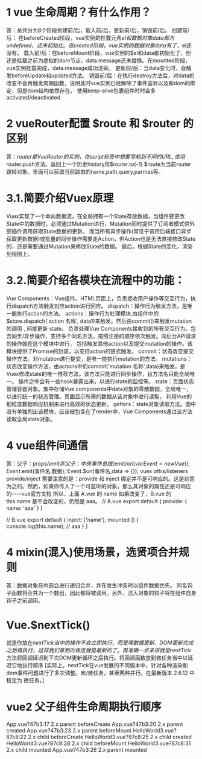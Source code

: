 # 1 vue 生命周期？有什么作用？
答：总共分为8个阶段创建前/后，载入前/后，更新前/后，销毁前/后。
创建前/后： 在beforeCreated阶段，vue实例的挂载元素$el和数据对象data都为undefined，还未初始化。在created阶段，vue实例的数据对象data有了，$el还没有。
载入前/后：在beforeMount阶段，vue实例的$el和data都初始化了，但还是挂载之前为虚拟的dom节点，data.message还未替换。在mounted阶段，vue实例挂载完成，data.message成功渲染。
更新前/后：当data变化时，会触发beforeUpdate和updated方法。
销毁前/后：在执行destroy方法后，对data的改变不会再触发周期函数，说明此时vue实例已经解除了事件监听以及和dom的绑定，但是dom结构依然存在。
使用keep-alive包裹组件时时会多
activated/deactivated

# 2 vueRouter配置 $route 和 $router 的区别
答：$router是VueRouter的实例，在script标签中想要导航到不同的URL,使用$router.push方法。返回上一个历史history用$router.to(-1)
$route为当前router跳转对象。里面可以获取当前路由的name,path,query,parmas等。

# 3.1.简要介绍Vuex原理
Vuex实现了一个单向数据流，在全局拥有一个State存放数据，当组件要更改State中的数据时，必须通过Mutation进行，Mutation同时提供了订阅者模式供外部插件调用获取State数据的更新。
而当所有异步操作(常见于调用后端接口异步获取更新数据)或批量的同步操作需要走Action，但Action也是无法直接修改State的，还是需要通过Mutation来修改State的数据。
最后，根据State的变化，渲染到视图上。

# 3.2.简要介绍各模块在流程中的功能：
Vue Components：Vue组件。HTML页面上，负责接收用户操作等交互行为，执行dispatch方法触发对应action进行回应。
dispatch：操作行为触发方法，是唯一能执行action的方法。
actions：操作行为处理模块,由组件中的$store.dispatch('action 名称', data1)来触发。然后由commit()来触发mutation的调用 , 间接更新 state。
负责处理Vue Components接收到的所有交互行为。包含同步/异步操作，支持多个同名方法，按照注册的顺序依次触发。向后台API请求的操作就在这个模块中进行，
包括触发其他action以及提交mutation的操作。该模块提供了Promise的封装，以支持action的链式触发。
commit：状态改变提交操作方法。对mutation进行提交，是唯一能执行mutation的方法。
mutations：状态改变操作方法，由actions中的commit('mutation 名称',data)来触发。是Vuex修改state的唯一推荐方法。该方法只能进行同步操作，且方法名只能全局唯一。
操作之中会有一些hook暴露出来，以进行state的监控等。
state：页面状态管理容器对象。集中存储Vue components中data对象的零散数据，全局唯一，以进行统一的状态管理。页面显示所需的数据从该对象中进行读取，
利用Vue的细粒度数据响应机制来进行高效的状态更新。
getters：state对象读取方法。图中没有单独列出该模块，应该被包含在了render中，Vue Components通过该方法读取全局state对象。
 
# 4 vue组件间通信
 答：父子：props/$emit 
 	非父子：中央事件总线($emit/$on) var Event=new Vue();Event.$emit(事件名,数据); Event.$on(事件名,data => {});
  vuex
  $attrs/$listeners
  provide/inject 需要注意的是：provide 和 inject 绑定并不是可响应的。这是刻意为之的。然而，如果你传入了一个可监听的对象，那么其对象的属性还是可响应的----vue官方文档
  所以，上面 A.vue 的 name 如果改变了，B.vue 的 this.name 是不会改变的，仍然是 aaa。
  // A.vue
  export default {
    provide: {
      name: 'aaa'
    }
  }

  // B.vue
  export default {
    inject: ['name'],
    mounted () {
      console.log(this.name);  // aaa
    }
  }
    
 
# 4 mixin(混入)使用场景，选贤项合并规则
答：数据对象在内部会进行递归合并，并在发生冲突时以组件数据优先。
同名钩子函数将合并为一个数组，因此都将被调用。另外，混入对象的钩子将在组件自身钩子之前调用。

# Vue.$nextTick()
就是你放在$nextTick 当中的操作不会立即执行，而是等数据更新、DOM更新完成之后再执行，这样我们拿到的肯定就是最新的了。
再准确一点来讲就是$nextTick方法将回调延迟到下次DOM更新循环之后执行。将回调函数放到微任务当中以延迟它地执行顺序
[实际上，nextTick在vue发展的不同版本中，针对各种渲染和dom事件问题进行了多次调整。宏/微任务，甚至两种并行。在最新版本 2.6.12 中稳定为 微任务。]


# vue2 父子组件生命周期执行顺序
App.vue?47b3:17 2.x parent beforeCreate
App.vue?47b3:20 2.x parent created
App.vue?47b3:23 2.x parent beforeMount
HelloWorld3.vue?87c8:22 2.x child beforeCreate
HelloWorld3.vue?87c8:25 2.x child created
HelloWorld3.vue?87c8:28 2.x child beforeMount
HelloWorld3.vue?87c8:31 2.x child mounted
App.vue?47b3:26 2.x parent mounted